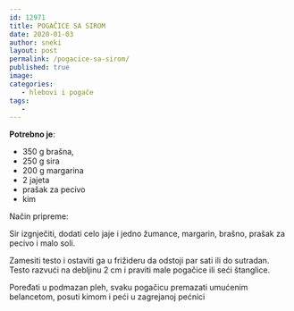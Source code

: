 ```yaml
---
id: 12971
title: POGAČICE SA SIROM
date: 2020-01-03
author: sneki
layout: post
permalink: /pogacice-sa-sirom/
published: true
image: 
categories:
   - hlebovi i pogače
tags:
   -
---
```

**Potrebno je**:

* 350 g brašna, 
* 250 g sira 
* 200 g margarina
* 2 jajeta
* prašak za pecivo
* kim

Način pripreme:

Sir izgnječiti, dodati celo jaje i jedno žumance, margarin, brašno, prašak za pecivo i malo soli.


Zamesiti testo i ostaviti ga u frižideru da odstoji par sati ili do sutradan. Testo razvući na debljinu 2 cm i praviti male pogačice ili seći štanglice.


Poređati u podmazan pleh, svaku pogačicu premazati umućenim belancetom, posuti kimom i peći u zagrejanoj
pećnici

  
  

